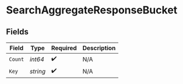 # SearchAggregateResponseBucket


## Fields

| Field              | Type               | Required           | Description        |
| ------------------ | ------------------ | ------------------ | ------------------ |
| `Count`            | *int64*            | :heavy_check_mark: | N/A                |
| `Key`              | *string*           | :heavy_check_mark: | N/A                |